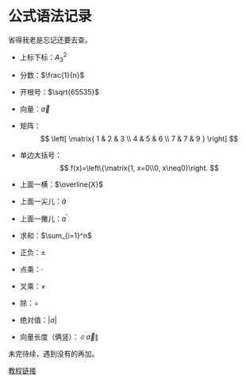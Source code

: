 # 公式语法记录

省得我老是忘记还要去查。

- 上标下标：$A_3^2$

- 分数：$\frac{1}{n}$

- 开根号：$\sqrt{65535}$

- 向量：$\vec{a}$

- 矩阵：
    $$
    \left[
    \matrix{
    1 & 2 & 3 \\
    4 & 5 & 6 \\
    7 & 7 & 9
    }
    \right]
    $$
    
- 单边大括号：
    $$
    f(x)=\left\{\matrix{1, x=0\\0, x\neq0}\right.
    $$
    
- 上面一横：$\overline{X}$
- 上面一尖儿：$\widehat{a}$
- 上面一撇儿：$a^\prime$
- 求和：$\sum_{i=1}^n$
- 正负：$\pm$
- 点乘：$\cdot$
- 叉乘：$\times$
- 除：$\div$
- 绝对值：$\lvert{a}\rvert$
- 向量长度（俩竖）：$\|\vec{a}\|$

未完待续，遇到没有的再加。

[教程链接](https://www.bilibili.com/video/BV1no4y1U7At)